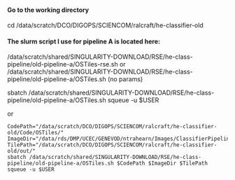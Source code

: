 
#### Go to the working directory
cd /data/scratch/DCO/DIGOPS/SCIENCOM/ralcraft/he-classifier-old

#### The slurm script I use for pipeline A is located here:
/data/scratch/shared/SINGULARITY-DOWNLOAD/RSE/he-class-pipeline/old-pipeline-a/OSTiles-rse.sh
or
/data/scratch/shared/SINGULARITY-DOWNLOAD/RSE/he-class-pipeline/old-pipeline-a/OSTiles.sh (no params)

sbatch /data/scratch/shared/SINGULARITY-DOWNLOAD/RSE/he-class-pipeline/old-pipeline-a/OSTiles.sh
squeue -u $USER

or 
```
CodePath="/data/scratch/DCO/DIGOPS/SCIENCOM/ralcraft/he-classifier-old/Code/OSTiles/"
ImageDir="/data/rds/DMP/UCEC/GENEVOD/ntrahearn/Images/ClassifierPipelineDemoImages/testNDPIs/"
TilePath="/data/scratch/DCO/DIGOPS/SCIENCOM/ralcraft/he-classifier-old/out/"
sbatch /data/scratch/shared/SINGULARITY-DOWNLOAD/RSE/he-class-pipeline/old-pipeline-a/OSTiles.sh $CodePath $ImageDir $TilePath
squeue -u $USER
```
